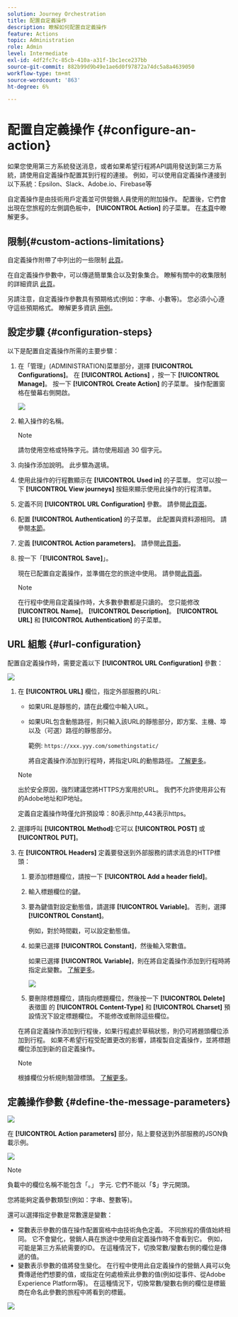 ```yaml
---
solution: Journey Orchestration
title: 配置自定義操作
description: 瞭解如何配置自定義操作
feature: Actions
topic: Administration
role: Admin
level: Intermediate
exl-id: 4df2fc7c-85cb-410a-a31f-1bc1ece237bb
source-git-commit: 882b99d9b49e1ae6d0f97872a74dc5a8a4639050
workflow-type: tm+mt
source-wordcount: '863'
ht-degree: 6%

---
```


# 配置自定義操作 {#configure-an-action}

如果您使用第三方系統發送消息，或者如果希望行程將API調用發送到第三方系統，請使用自定義操作配置其到行程的連接。 例如，可以使用自定義操作連接到以下系統：Epsilon、Slack、Adobe.io、Firebase等

自定義操作是由技術用戶定義並可供營銷人員使用的附加操作。 配置後，它們會出現在您旅程的左側調色板中， **[!UICONTROL Action]** 的子菜單。 在[本頁](../building-journeys/about-journey-activities.md#action-activities)中瞭解更多。

## 限制{#custom-actions-limitations}

自定義操作附帶了中列出的一些限制 [此頁](../start/limitations.md)。

在自定義操作參數中，可以傳遞簡單集合以及對象集合。 瞭解有關中的收集限制的詳細資訊 [此頁](../building-journeys/collections.md#limitations)。

另請注意，自定義操作參數具有預期格式(例如：字串、小數等)。 您必須小心遵守這些預期格式。 瞭解更多資訊 [用例](../building-journeys/collections.md)。


## 設定步驟 {#configuration-steps}

以下是配置自定義操作所需的主要步驟：

1. 在「管理」(ADMINISTRATION)菜單部分，選擇 **[!UICONTROL Configurations]**。 在  **[!UICONTROL Actions]** ，按一下 **[!UICONTROL Manage]**。 按一下 **[!UICONTROL Create Action]** 的子菜單。 操作配置窗格在螢幕右側開啟。

   ![](assets/custom2.png)

1. 輸入操作的名稱。

   >[!NOTE]
   >
   >請勿使用空格或特殊字元。請勿使用超過 30 個字元。

1. 向操作添加說明。 此步驟為選填。
1. 使用此操作的行程數顯示在 **[!UICONTROL Used in]** 的子菜單。 您可以按一下 **[!UICONTROL View journeys]** 按鈕來顯示使用此操作的行程清單。
1. 定義不同 **[!UICONTROL URL Configuration]** 參數。 請參閱[此頁面](../action/about-custom-action-configuration.md#url-configuration)。
1. 配置 **[!UICONTROL Authentication]** 的子菜單。 此配置與資料源相同。  請參閱[本節](../datasource/external-data-sources.md#custom-authentication-mode)。
1. 定義 **[!UICONTROL Action parameters]**。 請參閱[此頁面](../action/about-custom-action-configuration.md#define-the-message-parameters)。
1. 按一下「**[!UICONTROL Save]**」。

   現在已配置自定義操作，並準備在您的旅途中使用。 請參閱[此頁面](../building-journeys/about-journey-activities.md#action-activities)。

   >[!NOTE]
   >
   >在行程中使用自定義操作時，大多數參數都是只讀的。 您只能修改 **[!UICONTROL Name]**。 **[!UICONTROL Description]**。 **[!UICONTROL URL]** 和 **[!UICONTROL Authentication]** 的子菜單。

## URL 組態 {#url-configuration}

配置自定義操作時，需要定義以下 **[!UICONTROL URL Configuration]** 參數：

![](assets/journeyurlconfiguration.png)

1. 在 **[!UICONTROL URL]** 欄位，指定外部服務的URL:

   * 如果URL是靜態的，請在此欄位中輸入URL。

   * 如果URL包含動態路徑，則只輸入該URL的靜態部分，即方案、主機、埠以及（可選）路徑的靜態部分。

      範例: `https://xxx.yyy.com/somethingstatic/`

      將自定義操作添加到行程時，將指定URL的動態路徑。 [了解更多](../building-journeys/using-custom-actions.md)。
   >[!NOTE]
   >
   >出於安全原因，強烈建議您將HTTPS方案用於URL。 我們不允許使用非公有的Adobe地址和IP地址。
   >
   >定義自定義操作時僅允許預設埠：80表示http,443表示https。

1. 選擇呼叫 **[!UICONTROL Method]**:它可以 **[!UICONTROL POST]** 或 **[!UICONTROL PUT]**。
1. 在 **[!UICONTROL Headers]** 定義要發送到外部服務的請求消息的HTTP標頭：
   1. 要添加標題欄位，請按一下 **[!UICONTROL Add a header field]**。
   1. 輸入標題欄位的鍵。
   1. 要為鍵值對設定動態值，請選擇 **[!UICONTROL Variable]**。 否則，選擇 **[!UICONTROL Constant]**。

      例如，對於時間戳，可以設定動態值。

   1. 如果已選擇 **[!UICONTROL Constant]**，然後輸入常數值。

      如果已選擇 **[!UICONTROL Variable]**，則在將自定義操作添加到行程時將指定此變數。 [了解更多](../building-journeys/using-custom-actions.md)。

      ![](assets/journeyurlconfiguration2.png)

   1. 要刪除標題欄位，請指向標題欄位，然後按一下 **[!UICONTROL Delete]** 表徵圖
   的 **[!UICONTROL Content-Type]** 和 **[!UICONTROL Charset]** 預設情況下設定標題欄位。 不能修改或刪除這些欄位。

   在將自定義操作添加到行程後，如果行程處於草稿狀態，則仍可將題頭欄位添加到行程。 如果不希望行程受配置更改的影響，請複製自定義操作，並將標題欄位添加到新的自定義操作。

   >[!NOTE]
   >
   >根據欄位分析規則驗證標頭。 [了解更多](https://tools.ietf.org/html/rfc7230#section-3.2.4)。

## 定義操作參數 {#define-the-message-parameters}

![](assets/messageparameterssection.png)

在 **[!UICONTROL Action parameters]** 部分，貼上要發送到外部服務的JSON負載示例。

![](assets/customactionpayloadmessage.png)

>[!NOTE]
>
>負載中的欄位名稱不能包含「。」 字元. 它們不能以「$」字元開頭。

您將能夠定義參數類型(例如：字串、整數等)。

還可以選擇指定參數是常數還是變數：

* 常數表示參數的值在操作配置窗格中由技術角色定義。 不同旅程的價值始終相同。 它不會變化，營銷人員在旅途中使用自定義操作時不會看到它。 例如，可能是第三方系統需要的ID。 在這種情況下，切換常數/變數右側的欄位是傳遞的值。
* 變數表示參數的值將發生變化。 在行程中使用此自定義操作的營銷人員可以免費傳遞他們想要的值，或指定在何處檢索此參數的值(例如從事件、從Adobe Experience Platform等)。 在這種情況下，切換常數/變數右側的欄位是標籤商在命名此參數的旅程中將看到的標籤。

![](assets/customactionpayloadmessage2.png)

